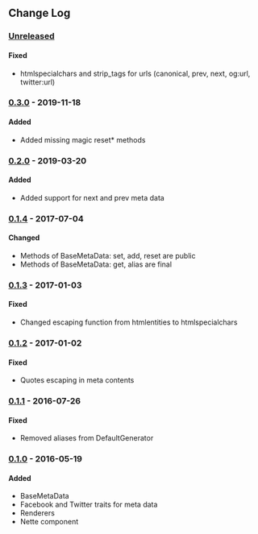 ## Change Log

### [Unreleased][unreleased]

#### Fixed
- htmlspecialchars and strip_tags for urls (canonical, prev, next, og:url, twitter:url)

### [0.3.0] - 2019-11-18
#### Added
- Added missing magic reset* methods

### [0.2.0] - 2019-03-20
#### Added
- Added support for next and prev meta data

### [0.1.4] - 2017-07-04
#### Changed
- Methods of BaseMetaData: set, add, reset are public
- Methods of BaseMetaData: get, alias are final

### [0.1.3] - 2017-01-03
#### Fixed
- Changed escaping function from htmlentities to htmlspecialchars

### [0.1.2] - 2017-01-02
#### Fixed
- Quotes escaping in meta contents

### [0.1.1] - 2016-07-26
#### Fixed
- Removed aliases from DefaultGenerator

### [0.1.0] - 2016-05-19
#### Added
- BaseMetaData
- Facebook and Twitter traits for meta data
- Renderers
- Nette component

[unreleased]: https://github.com/lulco/seo-helper/compare/0.3.0...HEAD
[0.3.0]: https://github.com/lulco/seo-helper/compare/0.2.0...0.3.0
[0.2.0]: https://github.com/lulco/seo-helper/compare/0.1.4...0.2.0
[0.1.4]: https://github.com/lulco/seo-helper/compare/0.1.3...0.1.4
[0.1.3]: https://github.com/lulco/seo-helper/compare/0.1.2...0.1.3
[0.1.2]: https://github.com/lulco/seo-helper/compare/0.1.1...0.1.2
[0.1.1]: https://github.com/lulco/seo-helper/compare/0.1.0...0.1.1
[0.1.0]: https://github.com/lulco/seo-helper/compare/0.0.0...0.1.0
